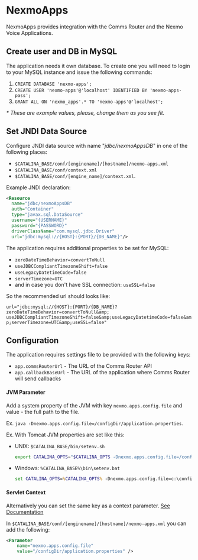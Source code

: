 NexmoApps
==

NexmoApps provides integration with the Comms Router and the Nexmo Voice Applications.

## Create user and DB in MySQL

The application needs it own database. 
To create one you will need to login to your MySQL instance and issue the following commands:
1. `CREATE DATABASE 'nexmo-apps';`
2. `CREATE USER 'nexmo-apps'@'localhost' IDENTIFIED BY 'nexmo-apps-pass';`
3. `GRANT ALL ON 'nexmo_apps'.* TO 'nexmo-apps'@'localhost';`

_* These are example values, please, change them as you see fit._

## Set JNDI Data Source

Configure JNDI data source with name "_jdbc/nexmoAppsDB_" in one of the following places:

  * `$CATALINA_BASE/conf/[enginename]/[hostname]/nexmo-apps.xml` 
  * `$CATALINA_BASE/conf/context.xml` 
  * `$CATALINA_BASE/conf/[engine_name]/context.xml`.

Example JNDI declaration:

```xml
<Resource
  name="jdbc/nexmoAppsDB"
  auth="Container"
  type="javax.sql.DataSource"
  username="{USERNAME}"
  password="{PASSWORD}"
  driverClassName="com.mysql.jdbc.Driver"
  url="jdbc:mysql://{HOST}:{PORT}/{DB_NAME}"/>
```

The application requires additional properties to be set for MySQL:

  - `zeroDateTimeBehavior=convertToNull`
  - `useJDBCCompliantTimezoneShift=false`
  - `useLegacyDatetimeCode=false`
  - `serverTimezone=UTC`
  - and in case you don't have SSL connection: `useSSL=false`

So the recommended url should looks like:

  `url="jdbc:mysql://{HOST}:{PORT}/{DB_NAME}?zeroDateTimeBehavior=convertToNull&amp;
  useJDBCCompliantTimezoneShift=false&amp;useLegacyDatetimeCode=false&amp;serverTimezone=UTC&amp;useSSL=false"`

## Configuration

The application requires settings file to be provided with the following keys:

- `app.commsRouterUrl` - The URL of the Comms Router API
- `app.callbackBaseUrl` - The URL of the application where Comms Router will send callbacks 

#### JVM Parameter

Add a system property of the JVM with key `nexmo.apps.config.file` and value - the full path to the file.

Ex. `java -Dnexmo.apps.config.file=/configDir/application.properties`.

Ex. With Tomcat JVM properties are set like this:
* UNIX: `$CATALINA_BASE/bin/setenv.sh`
  ```bash
  export CATALINA_OPTS="$CATALINA_OPTS -Dnexmo.apps.config.file=/configDir/application.properties"
  ```
* Windows: `%CATALINA_BASE%\bin\setenv.bat`
  ```bat
  set CATALINA_OPTS=%CATALINA_OPTS% -Dnexmo.apps.config.file=c:\configDir\application.properties
  ```

#### Servlet Context

Alternatively you can set the same key as a context parameter. [See Documentation][1]

In `$CATALINA_BASE/conf/[enginename]/[hostname]/nexmo-apps.xml` you can add the following:

```xml
<Parameter
    name="nexmo.apps.config.file"
    value="/configDir/application.properties" />
```

[1]: https://tomcat.apache.org/tomcat-8.0-doc/config/context.html#Context_Parameters "The Context Container > Context Parameters"
